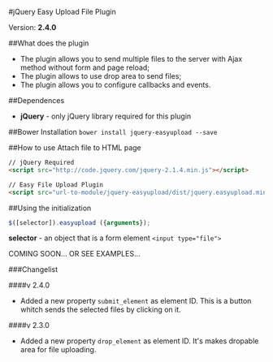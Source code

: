 #jQuery Easy Upload File Plugin

Version: **2.4.0**

##What does the plugin
- The plugin allows you to send multiple files to the server with Ajax method without form and page reload;
- The plugin allows to use drop area to send files;
- The plugin allows you to configure callbacks and events.

##Dependences
* **jQuery** - only jQuery library required for this plugin

##Bower Installation
`bower install jquery-easyupload --save` 

##How to use
Attach file to HTML page
```html
// jQuery Required
<script src="http://code.jquery.com/jquery-2.1.4.min.js"></script>

// Easy File Upload Plugin
<script src="url-to-module/jquery-easyupload/dist/jquery.easyupload.min.js"></script>
```

##Using the initialization
```js
$([selector]).easyupload ({arguments});
```
**selector** - an object that is a form element `<input type="file">`

COMING SOON...
OR SEE EXAMPLES...


###Changelist

####v 2.4.0
- Added a new property `submit_element` as element ID. This is a button whitch sends the selected files by clicking on it.

####v 2.3.0
- Added a new property `drop_element` as element ID. It's makes dropable area for file uploading.